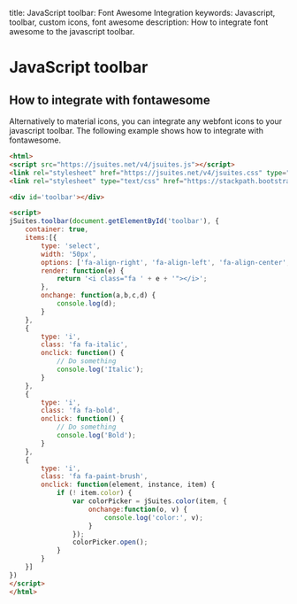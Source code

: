 title: JavaScript toolbar: Font Awesome Integration
keywords: Javascript, toolbar, custom icons, font awesome
description: How to integrate font awesome to the javascript toolbar.

JavaScript toolbar
==================

How to integrate with fontawesome
--------------------------------

Alternatively to material icons, you can integrate any webfont icons to your javascript toolbar. The following example shows how to integrate with fontawesome.

```html
<html>
<script src="https://jsuites.net/v4/jsuites.js"></script>
<link rel="stylesheet" href="https://jsuites.net/v4/jsuites.css" type="text/css" />
<link rel="stylesheet" type="text/css" href="https://stackpath.bootstrapcdn.com/font-awesome/4.7.0/css/font-awesome.min.css" />

<div id='toolbar'></div>

<script>
jSuites.toolbar(document.getElementById('toolbar'), {
    container: true,
    items:[{
        type: 'select',
        width: '50px',
        options: ['fa-align-right', 'fa-align-left', 'fa-align-center', 'fa-align-justify'],
        render: function(e) {
            return '<i class="fa ' + e + '"></i>';
        },
        onchange: function(a,b,c,d) {
            console.log(d);
        }
    },
    {
        type: 'i',
        class: 'fa fa-italic',
        onclick: function() {
            // Do something
            console.log('Italic');
        }
    },
    {
        type: 'i',
        class: 'fa fa-bold',
        onclick: function() {
            // Do something
            console.log('Bold');
        }
    },
    {
        type: 'i',
        class: 'fa fa-paint-brush',
        onclick: function(element, instance, item) {
            if (! item.color) {
                var colorPicker = jSuites.color(item, {
                    onchange:function(o, v) {
                        console.log('color:', v);
                    }
                });
                colorPicker.open();
            }
        }
    }]
})
</script>
</html>
```
